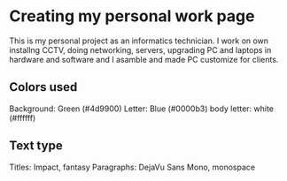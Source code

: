 # Creating my personal work page

This is my personal project as an informatics technician. I work on own installng CCTV, doing networking, servers,
upgrading PC and laptops in hardware and software and I asamble and made PC customize for clients.

## Colors used

Background: Green (#4d9900)
Letter: Blue (#0000b3)
    body letter: white (#ffffff)

## Text type

Titles: Impact, fantasy
Paragraphs: DejaVu Sans Mono, monospace
